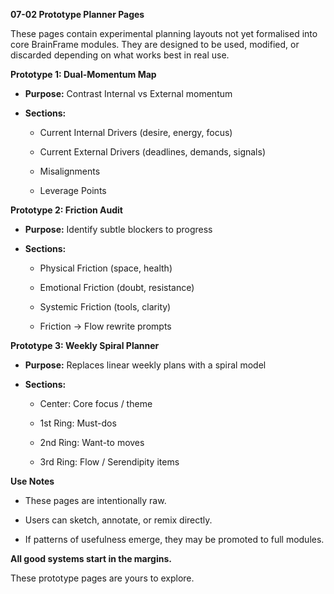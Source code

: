 **07-02 Prototype Planner Pages**

These pages contain experimental planning layouts not yet formalised
into core BrainFrame modules. They are designed to be used, modified, or
discarded depending on what works best in real use.

**Prototype 1: Dual-Momentum Map**

- **Purpose:** Contrast Internal vs External momentum

- **Sections:**

  - Current Internal Drivers (desire, energy, focus)

  - Current External Drivers (deadlines, demands, signals)

  - Misalignments

  - Leverage Points

**Prototype 2: Friction Audit**

- **Purpose:** Identify subtle blockers to progress

- **Sections:**

  - Physical Friction (space, health)

  - Emotional Friction (doubt, resistance)

  - Systemic Friction (tools, clarity)

  - Friction → Flow rewrite prompts

**Prototype 3: Weekly Spiral Planner**

- **Purpose:** Replaces linear weekly plans with a spiral model

- **Sections:**

  - Center: Core focus / theme

  - 1st Ring: Must-dos

  - 2nd Ring: Want-to moves

  - 3rd Ring: Flow / Serendipity items

**Use Notes**

- These pages are intentionally raw.

- Users can sketch, annotate, or remix directly.

- If patterns of usefulness emerge, they may be promoted to full
  modules.

**All good systems start in the margins.**

These prototype pages are yours to explore.
